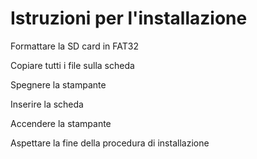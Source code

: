 # Istruzioni per l'installazione

Formattare la SD card in FAT32

Copiare tutti i file sulla scheda

Spegnere la stampante

Inserire la scheda

Accendere la stampante

Aspettare la fine della procedura di installazione
